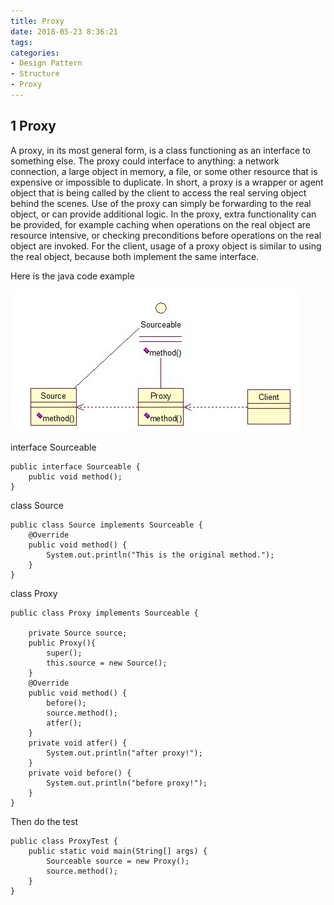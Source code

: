 ```yaml
---
title: Proxy
date: 2018-05-23 8:36:21
tags:
categories:
- Design Pattern
- Structure
- Proxy
---
```

## 1 Proxy
A proxy, in its most general form, is a class functioning as an interface to something else. The proxy could interface to anything: a network connection, a large object in memory, a file, or some other resource that is expensive or impossible to duplicate. In short, a proxy is a wrapper or agent object that is being called by the client to access the real serving object behind the scenes. Use of the proxy can simply be forwarding to the real object, or can provide additional logic. In the proxy, extra functionality can be provided, for example caching when operations on the real object are resource intensive, or checking preconditions before operations on the real object are invoked. For the client, usage of a proxy object is similar to using the real object, because both implement the same interface.

Here is the java code example

![](DesignPattern-Structure-Proxy/1.jpg)

interface Sourceable

	public interface Sourceable {
	    public void method();
	}

class Source 

	public class Source implements Sourceable {
	    @Override
	    public void method() {
	        System.out.println("This is the original method.");
	    }
	}

class Proxy 

	public class Proxy implements Sourceable {
	
	    private Source source;
	    public Proxy(){
	        super();
	        this.source = new Source();
	    }
	    @Override
	    public void method() {
	        before();
	        source.method();
	        atfer();
	    }
	    private void atfer() {
	        System.out.println("after proxy!");
	    }
	    private void before() {
	        System.out.println("before proxy!");
	    }
	}

Then do the test

	public class ProxyTest {
	    public static void main(String[] args) {
	        Sourceable source = new Proxy();
	        source.method();
	    }
	}



